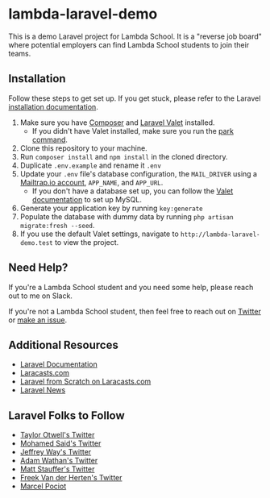 # lambda-laravel-demo
This is a demo Laravel project for Lambda School. It is a "reverse job board" where potential employers can find Lambda School students to join their teams.

## Installation
Follow these steps to get set up. If you get stuck, please refer to the Laravel [installation documentation](https://laravel.com/docs/5.8/installation).
1. Make sure you have [Composer](https://getcomposer.org/download/) and [Laravel Valet](https://laravel.com/docs/5.8/valet#installation) installed.
   - If you didn't have Valet installed, make sure you run the [park command](https://laravel.com/docs/5.8/valet#the-park-command).
1. Clone this repository to your machine.
1. Run `composer install` and `npm install` in the cloned directory.
1. Duplicate `.env.example` and rename it `.env`
1. Update your `.env` file's database configuration, the `MAIL_DRIVER` using a [Mailtrap.io account](https://mailtrap.io/), `APP_NAME`, and `APP_URL`.
   - If you don't have a database set up, you can follow the [Valet documentation](https://laravel.com/docs/5.8/valet#installation) to set up MySQL.
1. Generate your application key by running `key:generate`
1. Populate the database with dummy data by running `php artisan migrate:fresh --seed`.
1. If you use the default Valet settings, navigate to `http://lambda-laravel-demo.test` to view the project.

## Need Help?
If you're a Lambda School student and you need some help, please reach out to me on Slack.

If you're not a Lambda School student, then feel free to reach out on [Twitter](https://twitter.com/nickjbasile) or [make an issue](https://github.com/nickbasile/lambda-laravel-demo/issues).

## Additional Resources
- [Laravel Documentation](https://laravel.com/docs/5.8)
- [Laracasts.com](https://laracasts.com/)
- [Laravel from Scratch on Laracasts.com](https://laracasts.com/series/laravel-from-scratch-2018)
- [Laravel News](https://laravel-news.com/)

## Laravel Folks to Follow
- [Taylor Otwell's Twitter](https://twitter.com/taylorotwell)
- [Mohamed Said's Twitter](https://twitter.com/themsaid)
- [Jeffrey Way's Twitter](https://twitter.com/jeffrey_way)
- [Adam Wathan's Twitter](https://twitter.com/adamwathan)
- [Matt Stauffer's Twitter](https://twitter.com/stauffermatt)
- [Freek Van der Herten's Twitter](https://twitter.com/freekmurze)
- [Marcel Pociot](https://twitter.com/marcelpociot)
